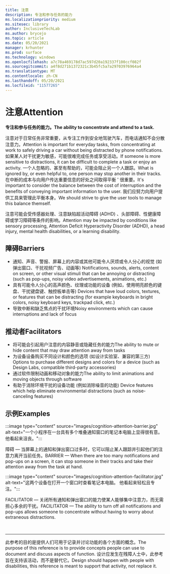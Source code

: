 ```yaml
---
title: 注意
description: 专注和参与任务的能力
ms.localizationpriority: medium
ms.sitesec: library
author: InclusiveTechLab
ms.author: brycejo
ms.topic: article
ms.date: 05/20/2021
manager: krhunter
ms.prod: surface
ms.technology: windows
ms.openlocfilehash: a7c78a469178d7ac597d20a192337f100ccf082f
ms.sourcegitcommit: a4f8d271b1372321c3b45fc5a7a29703976964a4
ms.translationtype: MT
ms.contentlocale: zh-CN
ms.lasthandoff: 05/20/2021
ms.locfileid: "11577265"
---
```

# <a name="attention"></a><span data-ttu-id="43a9a-103">注意</span><span class="sxs-lookup"><span data-stu-id="43a9a-103">Attention</span></span>

**<span data-ttu-id="43a9a-104">专注和参与任务的能力。</span><span class="sxs-lookup"><span data-stu-id="43a9a-104">The ability to concentrate and attend to a task.</span></span>**

<span data-ttu-id="43a9a-105">注意对于日常任务非常重要，从专注工作到安全地驾驶汽车，而电话通知不会分散注意力。</span><span class="sxs-lookup"><span data-stu-id="43a9a-105">Attention is important for everyday tasks, from concentrating at work to safely driving a car without being distracted by phone notifications.</span></span> <span data-ttu-id="43a9a-106">如果某人对干扰更为敏感，可能很难完成任务或享受活动。</span><span class="sxs-lookup"><span data-stu-id="43a9a-106">If someone is more sensitive to distractions, it can be difficult to complete a task or enjoy an activity.</span></span> <span data-ttu-id="43a9a-107">一个人忽略的、甚至有帮助的，可能会阻止另一个人跟踪。</span><span class="sxs-lookup"><span data-stu-id="43a9a-107">What is ignored by, or even helpful to, one person may stop another in their tracks.</span></span> <span data-ttu-id="43a9a-108">在中断的成本与向用户传达重要信息的好处之间取得平衡 &apos; 很重要。</span><span class="sxs-lookup"><span data-stu-id="43a9a-108">It&apos;s important to consider the balance between the cost of interruption and the benefits of conveying important information to the user.</span></span> <span data-ttu-id="43a9a-109">我们应努力向用户提供工具来管理此平衡本身。</span><span class="sxs-lookup"><span data-stu-id="43a9a-109">We should strive to give the user tools to manage this balance themself.</span></span> 

<span data-ttu-id="43a9a-110">注意可能会受传感器处理、注意缺陷超活动障碍 (ADHD) 、头部障碍、性健康障碍或学习障碍等条件的影响。</span><span class="sxs-lookup"><span data-stu-id="43a9a-110">Attention may be impacted by conditions like sensory processing, Attention Deficit Hyperactivity Disorder (ADHD), a head injury, mental health disabilities, or a learning disability.</span></span>

## <a name="barriers"></a><span data-ttu-id="43a9a-111">障碍</span><span class="sxs-lookup"><span data-stu-id="43a9a-111">Barriers</span></span>

* <span data-ttu-id="43a9a-112">通知、声音、警报、屏幕上的内容或其他可能令人厌烦或令人分心的视觉 (如弹出窗口、干扰视频广告、动画等) </span><span class="sxs-lookup"><span data-stu-id="43a9a-112">Notifications, sounds, alerts, content on screen, or other visual stimuli that can be annoying or distracting (such as pop-ups, noisy video advertisements, animations, etc.)</span></span>
* <span data-ttu-id="43a9a-113">具有可能令人分心的高声颜色、纹理或功能的设备 (例如，使用明亮颜色的键盘、干扰键盘键、触控板单击等) </span><span class="sxs-lookup"><span data-stu-id="43a9a-113">Devices that have loud colors, textures, or features that can be distracting (for example keyboards in bright colors, noisy keyboard keys, trackpad click, etc.)</span></span>
* <span data-ttu-id="43a9a-114">导致中断和缺乏焦点的干扰环境</span><span class="sxs-lookup"><span data-stu-id="43a9a-114">Noisy environments which can cause interruptions and lack of focus</span></span>

## <a name="facilitators"></a><span data-ttu-id="43a9a-115">推动者</span><span class="sxs-lookup"><span data-stu-id="43a9a-115">Facilitators</span></span>

* <span data-ttu-id="43a9a-116">将可能会引起用户注意的内容静音或隐藏任务的能力</span><span class="sxs-lookup"><span data-stu-id="43a9a-116">The ability to mute or hide content that may draw attention away from tasks</span></span>
* <span data-ttu-id="43a9a-117">为设备设备购买不同设计和颜色的选项 (如设计实验室、兼容的第三方) </span><span class="sxs-lookup"><span data-stu-id="43a9a-117">Options to purchase different designs and colors for a device (such as Design Labs, compatible third-party accessories)</span></span>
* <span data-ttu-id="43a9a-118">通过软件限制动画和移动对象的能力</span><span class="sxs-lookup"><span data-stu-id="43a9a-118">The ability to limit animations and moving objects through software</span></span>
* <span data-ttu-id="43a9a-119">有助于消除环境干扰的设备功能 (例如消除噪音的功能) </span><span class="sxs-lookup"><span data-stu-id="43a9a-119">Device features which help eliminate environmental distractions (such as noise-canceling features)</span></span>


## <a name="examples"></a><span data-ttu-id="43a9a-120">示例</span><span class="sxs-lookup"><span data-stu-id="43a9a-120">Examples</span></span>

:::image type="content" source="images/cognition-attention-barrier.jpg" alt-text="一个小程序在一台具有多个堆叠通知窗口的笔记本电脑上显得很有意。 他看起来沮丧。":::

<span data-ttu-id="43a9a-123">障碍 — 当屏幕上的通知和弹出窗口过多时，它可以阻止某人跟踪并引起他们的注意力离开当前任务。</span><span class="sxs-lookup"><span data-stu-id="43a9a-123">BARRIER — When there are too many notifications and pop-ups on a screen, it can stop someone in their tracks and take their attention away from the task at hand.</span></span>

:::image type="content" source="images/cognition-attention-facilitator.jpg" alt-text="这两个设备在打开一个窗口时查看笔记本电脑。 他看起来轻松且专注。":::


<span data-ttu-id="43a9a-126">FACILITATOR — 关闭所有通知和弹出窗口的能力使某人能够集中注意力，而无需担心多余的干扰。</span><span class="sxs-lookup"><span data-stu-id="43a9a-126">FACILITATOR — The ability to turn off all notifications and pop-ups allows someone to concentrate without having to worry about extraneous distractions.</span></span>

&nbsp;

[comment]: # (Footer 语句)
___
<span data-ttu-id="43a9a-128">此参考的目的是提供人们可用于记录并讨论功能的各个方面的概念。</span><span class="sxs-lookup"><span data-stu-id="43a9a-128">The purpose of this reference is to provide concepts people can use to document and discuss aspects of function.</span></span> <span data-ttu-id="43a9a-129">设计应发生在残障人士中，此参考旨在支持该活动，而不是替代它。</span><span class="sxs-lookup"><span data-stu-id="43a9a-129">Design should happen with people with disabilities, this reference is meant to support that activity, not replace it.</span></span> 